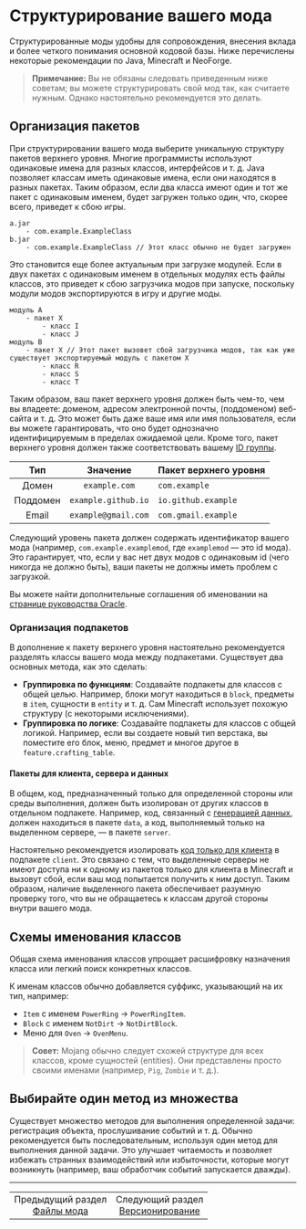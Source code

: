 # Структурирование вашего мода

Структурированные моды удобны для сопровождения, внесения вклада и более четкого понимания основной кодовой базы. Ниже перечислены некоторые рекомендации по Java, Minecraft и NeoForge.

> **Примечание:**
> Вы не обязаны следовать приведенным ниже советам; вы можете структурировать свой мод так, как считаете нужным. Однако настоятельно рекомендуется это делать.

<a id="packaging"></a>
## Организация пакетов

При структурировании вашего мода выберите уникальную структуру пакетов верхнего уровня. Многие программисты используют одинаковые имена для разных классов, интерфейсов и т. д. Java позволяет классам иметь одинаковые имена, если они находятся в разных пакетах. Таким образом, если два класса имеют один и тот же пакет с одинаковым именем, будет загружен только один, что, скорее всего, приведет к сбою игры.

```text
a.jar
    - com.example.ExampleClass
b.jar
    - com.example.ExampleClass // Этот класс обычно не будет загружен
```

Это становится еще более актуальным при загрузке модулей. Если в двух пакетах с одинаковым именем в отдельных модулях есть файлы классов, это приведет к сбою загрузчика модов при запуске, поскольку модули модов экспортируются в игру и другие моды.

```text
модуль A
    - пакет X
        - класс I
        - класс J
модуль B
    - пакет X // Этот пакет вызовет сбой загрузчика модов, так как уже существует экспортируемый модуль с пакетом X
        - класс R
        - класс S
        - класс T
```

Таким образом, ваш пакет верхнего уровня должен быть чем-то, чем вы владеете: доменом, адресом электронной почты, (поддоменом) веб-сайта и т. д. Это может быть даже ваше имя или имя пользователя, если вы можете гарантировать, что оно будет однозначно идентифицируемым в пределах ожидаемой цели. Кроме того, пакет верхнего уровня должен также соответствовать вашему [ID группы](./Mod%20Files.md#the-group-id).

| Тип       | Значение            | Пакет верхнего уровня |
| :-------: | :-----------------: | :-------------------- |
| Домен     | `example.com`       | `com.example`         |
| Поддомен  | `example.github.io` | `io.github.example`   |
| Email     | `example@gmail.com` | `com.gmail.example`   |

Следующий уровень пакета должен содержать идентификатор вашего мода (например, `com.example.examplemod`, где `examplemod` — это id мода). Это гарантирует, что, если у вас нет двух модов с одинаковым id (чего никогда не должно быть), ваши пакеты не должны иметь проблем с загрузкой.

Вы можете найти дополнительные соглашения об именовании на [странице руководства Oracle](https://docs.oracle.com/javase/tutorial/java/package/namingpkgs.html).

### Организация подпакетов

В дополнение к пакету верхнего уровня настоятельно рекомендуется разделять классы вашего мода между подпакетами. Существует два основных метода, как это сделать:

*   **Группировка по функциям**: Создавайте подпакеты для классов с общей целью. Например, блоки могут находиться в `block`, предметы в `item`, сущности в `entity` и т. д. Сам Minecraft использует похожую структуру (с некоторыми исключениями).
*   **Группировка по логике**: Создавайте подпакеты для классов с общей логикой. Например, если вы создаете новый тип верстака, вы поместите его блок, меню, предмет и многое другое в `feature.crafting_table`.

#### Пакеты для клиента, сервера и данных

В общем, код, предназначенный только для определенной стороны или среды выполнения, должен быть изолирован от других классов в отдельном подпакете. Например, код, связанный с [генерацией данных](../resources/data-generation.md), должен находиться в пакете `data`, а код, выполняемый только на выделенном сервере, — в пакете `server`.

Настоятельно рекомендуется изолировать [код только для клиента](../Concepts/Sides.md) в подпакете `client`. Это связано с тем, что выделенные серверы не имеют доступа ни к одному из пакетов только для клиента в Minecraft и вызовут сбой, если ваш мод попытается получить к ним доступ. Таким образом, наличие выделенного пакета обеспечивает разумную проверку того, что вы не обращаетесь к классам другой стороны внутри вашего мода.

## Схемы именования классов

Общая схема именования классов упрощает расшифровку назначения класса или легкий поиск конкретных классов.

К именам классов обычно добавляется суффикс, указывающий на их тип, например:

*   `Item` с именем `PowerRing` -> `PowerRingItem`.
*   `Block` с именем `NotDirt` -> `NotDirtBlock`.
*   Меню для `Oven` -> `OvenMenu`.

> **Совет:**
> Mojang обычно следует схожей структуре для всех классов, кроме сущностей (entities). Они представлены просто своими именами (например, `Pig`, `Zombie` и т. д.).

## Выбирайте один метод из множества

Существует множество методов для выполнения определенной задачи: регистрация объекта, прослушивание событий и т. д. Обычно рекомендуется быть последовательным, используя один метод для выполнения данной задачи. Это улучшает читаемость и позволяет избежать странных взаимодействий или избыточности, которые могут возникнуть (например, ваш обработчик событий запускается дважды).

---
<div align="center"><table><tr><td align="center">Предыдущий раздел<br><a href="Mod%20Files.md">Файлы мода</a></td><td align="center">Следующий раздел<br><a href="Versioning.md">Версионирование</a></td></tr></table></div>
